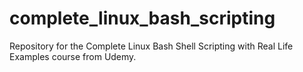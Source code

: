 # complete_linux_bash_scripting
Repository for the Complete Linux Bash Shell Scripting with Real Life Examples course from Udemy.
